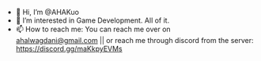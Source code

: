 - 👋 Hi, I’m @AHAKuo
- 👀 I’m interested in Game Development. All of it.
- 📫 How to reach me: You can reach me over on ahalwagdani@gmail.com || or reach me through discord from the server: https://discord.gg/maKkpyEVMs

<!---
AHAKuo/AHAKuo is a ✨ special ✨ repository because its `README.md` (this file) appears on your GitHub profile.
You can click the Preview link to take a look at your changes.
--->
